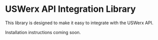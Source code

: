 # USWerx API Integration Library

This library is designed to make it easy to integrate with the USWerx API.

Installation instructions coming soon.